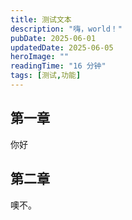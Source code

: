 ```yaml
---
title: 测试文本
description: "嗨，world！"
pubDate: 2025-06-01
updatedDate: 2025-06-05
heroImage: ""
readingTime: "16 分钟"
tags: [测试,功能]
---
```

## 第一章

你好

## 第二章

噢不。